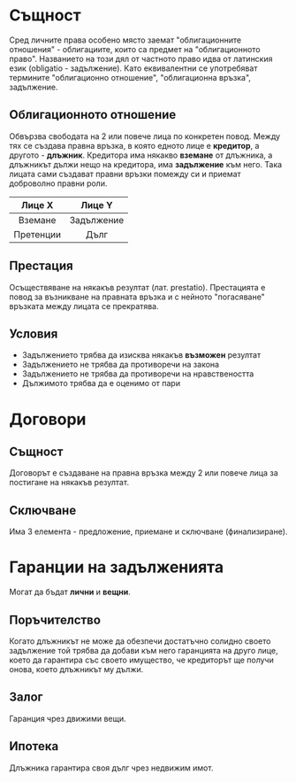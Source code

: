 # Същност
Сред личните права особено място заемат "облигационните отношения" - облигациите,
които са предмет на "облигационното право". Названието на този дял от частното
право идва от латинския език (obligatio - задължение). Като еквивалентни се
употребяват термините "облигационно отношение", "облигационна връзка", задължение.

## Облигационното отношение
Обвързва свободата на 2 или повече лица по конкретен повод. Между тях се създава
правна връзка, в която едното лице е __кредитор__, а другото - __длъжник__.
Кредитора има някакво __вземане__ от длъжника, а длъжникът дължи нещо на кредитора,
има __задължение__ към него. Така лицата сами създават правни връзки помежду си и 
приемат доброволно правни роли.

|Лице X|Лице Y|
|:---:|:---:|
|Вземане|Задължение|
|Претенции|Дълг|

## Престация
Осъществяване на някакъв резултат (лат. prestatio). Престацията е повод за възникване
на правната връзка и с нейното "погасяване" връзката между лицата се прекратява.

## Условия
- Задължението трябва да изисква някакъв __възможен__ резултат
- Задължението не трябва да противоречи на закона
- Задължението не трябва да противоречи на нравствеността
- Дължимото трябва да е оценимо от пари

# Договори
## Същност
Договорът е създаване на правна връзка между 2 или повече лица за постигане на 
някакъв резултат.

## Сключване
Има 3 елемента - предложение, приемане и сключване (финализиране).

# Гаранции на задълженията
Могат да бъдат __лични__ и __вещни__.

## Поръчителство
Когато длъжникът не може да обезпечи достатъчно солидно своето задължение той трябва
да добави към него гаранцията на друго лице, което да гарантира със своето имущество,
че кредиторът ще получи онова, което длъжникът му дължи.

## Залог
Гаранция чрез движими вещи.

## Ипотека
Длъжника гарантира своя дълг чрез недвижим имот.